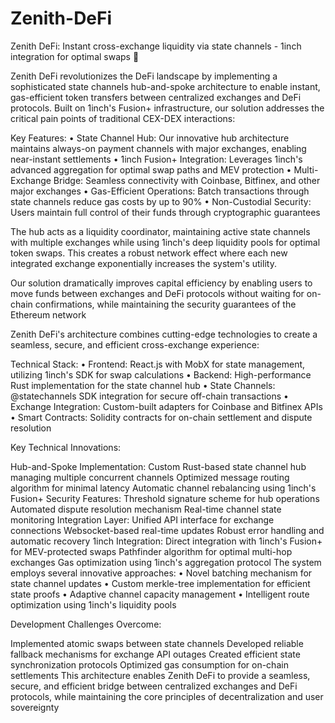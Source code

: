 # Zenith-DeFi
Zenith DeFi: Instant cross-exchange liquidity via state channels - 1inch integration for optimal swaps 🚀


Zenith DeFi revolutionizes the DeFi landscape by implementing a sophisticated state channels hub-and-spoke architecture to enable instant, gas-efficient token transfers between centralized exchanges and DeFi protocols. Built on 1inch's Fusion+ infrastructure, our solution addresses the critical pain points of traditional CEX-DEX interactions:

Key Features:
• State Channel Hub: Our innovative hub architecture maintains always-on payment channels with major exchanges, enabling near-instant settlements
• 1inch Fusion+ Integration: Leverages 1inch's advanced aggregation for optimal swap paths and MEV protection
• Multi-Exchange Bridge: Seamless connectivity with Coinbase, Bitfinex, and other major exchanges
• Gas-Efficient Operations: Batch transactions through state channels reduce gas costs by up to 90%
• Non-Custodial Security: Users maintain full control of their funds through cryptographic guarantees

The hub acts as a liquidity coordinator, maintaining active state channels with multiple exchanges while using 1inch's deep liquidity pools for optimal token swaps. This creates a robust network effect where each new integrated exchange exponentially increases the system's utility.

Our solution dramatically improves capital efficiency by enabling users to move funds between exchanges and DeFi protocols without waiting for on-chain confirmations, while maintaining the security guarantees of the Ethereum network


Zenith DeFi's architecture combines cutting-edge technologies to create a seamless, secure, and efficient cross-exchange experience:

Technical Stack:
• Frontend: React.js with MobX for state management, utilizing 1inch's SDK for swap calculations
• Backend: High-performance Rust implementation for the state channel hub
• State Channels: @statechannels SDK integration for secure off-chain transactions
• Exchange Integration: Custom-built adapters for Coinbase and Bitfinex APIs
• Smart Contracts: Solidity contracts for on-chain settlement and dispute resolution

Key Technical Innovations:

Hub-and-Spoke Implementation:
Custom Rust-based state channel hub managing multiple concurrent channels
Optimized message routing algorithm for minimal latency
Automatic channel rebalancing using 1inch's Fusion+
Security Features:
Threshold signature scheme for hub operations
Automated dispute resolution mechanism
Real-time channel state monitoring
Integration Layer:
Unified API interface for exchange connections
Websocket-based real-time updates
Robust error handling and automatic recovery
1inch Integration:
Direct integration with 1inch's Fusion+ for MEV-protected swaps
Pathfinder algorithm for optimal multi-hop exchanges
Gas optimization using 1inch's aggregation protocol
The system employs several innovative approaches:
• Novel batching mechanism for state channel updates
• Custom merkle-tree implementation for efficient state proofs
• Adaptive channel capacity management
• Intelligent route optimization using 1inch's liquidity pools

Development Challenges Overcome:

Implemented atomic swaps between state channels
Developed reliable fallback mechanisms for exchange API outages
Created efficient state synchronization protocols
Optimized gas consumption for on-chain settlements
This architecture enables Zenith DeFi to provide a seamless, secure, and efficient bridge between centralized exchanges and DeFi protocols, while maintaining the core principles of decentralization and user sovereignty
